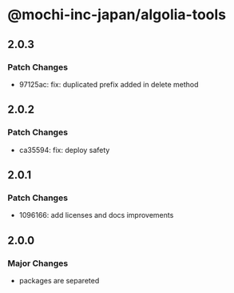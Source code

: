 # @mochi-inc-japan/algolia-tools

## 2.0.3

### Patch Changes

- 97125ac: fix: duplicated prefix added in delete method

## 2.0.2

### Patch Changes

- ca35594: fix: deploy safety

## 2.0.1

### Patch Changes

- 1096166: add licenses and docs improvements

## 2.0.0

### Major Changes

- packages are separeted
